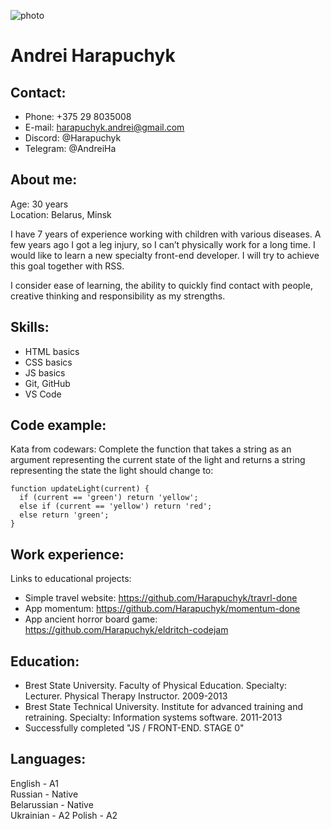 ![photo](https://user-images.githubusercontent.com/106514759/171934655-5b1142da-a575-4b9f-8391-3d35f8ea8cb6.jpg)
# Andrei Harapuchyk
## Contact:
* Phone: +375 29 8035008
* E-mail: harapuchyk.andrei@gmail.com
* Discord: @Harapuchyk
* Telegram: @AndreiHa

## About me:
Age: 30 years  
Location: Belarus, Minsk

I have 7 years of experience working with children with various diseases. A few years ago I got a leg injury, so I can’t physically work for a long time. I would like to learn a new specialty front-end developer. I will try to achieve this goal together with RSS.

I consider ease of learning, the ability to quickly find contact with people, creative thinking and responsibility as my strengths.
## Skills:
* HTML basics
* CSS basics
* JS basics
* Git, GitHub
* VS Code

## Code example:
Kata from codewars:
Complete the function that takes a string as an argument representing the current state of the light and returns a string representing the state the light should change to:
```
function updateLight(current) {
  if (current == 'green') return 'yellow';
  else if (current == 'yellow') return 'red';
  else return 'green';
}
```
## Work experience:
Links to educational projects:

* Simple travel website: https://github.com/Harapuchyk/travrl-done
* App momentum: https://github.com/Harapuchyk/momentum-done
* App ancient horror board game: https://github.com/Harapuchyk/eldritch-codejam

## Education:
* Brest State University. Faculty of Physical Education. Specialty: Lecturer. Physical Therapy Instructor. 2009-2013
* Brest State Technical University. Institute for advanced training and retraining. Specialty: Information systems software. 2011-2013
* Successfully completed "JS / FRONT-END. STAGE 0"

## Languages:  
English - A1  
Russian - Native  
Belarussian - Native  
Ukrainian - A2 
Polish - A2
